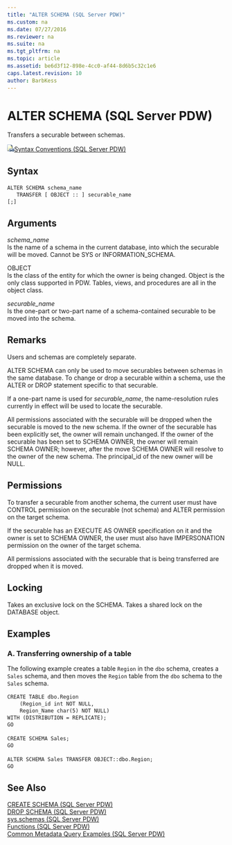 ```yaml
---
title: "ALTER SCHEMA (SQL Server PDW)"
ms.custom: na
ms.date: 07/27/2016
ms.reviewer: na
ms.suite: na
ms.tgt_pltfrm: na
ms.topic: article
ms.assetid: be6d3f12-898e-4cc0-af44-8d6b5c32c1e6
caps.latest.revision: 10
author: BarbKess
---
```

# ALTER SCHEMA (SQL Server PDW)
Transfers a securable between schemas.  
  
![Topic link icon](../../mpp/sqlpdw/media/Topic_Link.gif "Topic_Link")[Syntax Conventions &#40;SQL Server PDW&#41;](../../mpp/sqlpdw/syntax-conventions-sql-server-pdw.md)  
  
## Syntax  
  
```  
ALTER SCHEMA schema_name   
   TRANSFER [ OBJECT :: ] securable_name   
[;]  
```  
  
## Arguments  
*schema_name*  
Is the name of a schema in the current database, into which the securable will be moved. Cannot be SYS or INFORMATION_SCHEMA.  
  
OBJECT  
Is the class of the entity for which the owner is being changed. Object is the only class supported in PDW. Tables, views, and procedures are all in the object class.  
  
*securable_name*  
Is the one-part or two-part name of a schema-contained securable to be moved into the schema.  
  
## Remarks  
Users and schemas are completely separate.  
  
ALTER SCHEMA can only be used to move securables between schemas in the same database. To change or drop a securable within a schema, use the ALTER or DROP statement specific to that securable.  
  
If a one-part name is used for *securable_name*, the name-resolution rules currently in effect will be used to locate the securable.  
  
All permissions associated with the securable will be dropped when the securable is moved to the new schema. If the owner of the securable has been explicitly set, the owner will remain unchanged. If the owner of the securable has been set to SCHEMA OWNER, the owner will remain SCHEMA OWNER; however, after the move SCHEMA OWNER will resolve to the owner of the new schema. The principal_id of the new owner will be NULL.  
  
## Permissions  
To transfer a securable from another schema, the current user must have CONTROL permission on the securable (not schema) and ALTER permission on the target schema.  
  
If the securable has an EXECUTE AS OWNER specification on it and the owner is set to SCHEMA OWNER, the user must also have IMPERSONATION permission on the owner of the target schema.  
  
All permissions associated with the securable that is being transferred are dropped when it is moved.  
  
## Locking  
Takes an exclusive lock on the SCHEMA. Takes a shared lock on the DATABASE object.  
  
## Examples  
  
### A. Transferring ownership of a table  
The following example creates a table `Region` in the `dbo` schema, creates a `Sales` schema, and then moves the `Region` table from the `dbo` schema to the `Sales` schema.  
  
```  
CREATE TABLE dbo.Region   
    (Region_id int NOT NULL,  
    Region_Name char(5) NOT NULL)  
WITH (DISTRIBUTION = REPLICATE);  
GO  
  
CREATE SCHEMA Sales;  
GO  
  
ALTER SCHEMA Sales TRANSFER OBJECT::dbo.Region;  
GO  
```  
  
## See Also  
[CREATE SCHEMA &#40;SQL Server PDW&#41;](../../mpp/sqlpdw/create-schema-sql-server-pdw.md)  
[DROP SCHEMA &#40;SQL Server PDW&#41;](../../mpp/sqlpdw/drop-schema-sql-server-pdw.md)  
[sys.schemas &#40;SQL Server PDW&#41;](../../mpp/sqlpdw/sys-schemas-sql-server-pdw.md)  
[Functions &#40;SQL Server PDW&#41;](../../mpp/sqlpdw/functions-sql-server-pdw.md)  
[Common Metadata Query Examples &#40;SQL Server PDW&#41;](../../mpp/sqlpdw/common-metadata-query-examples-sql-server-pdw.md)  
  
